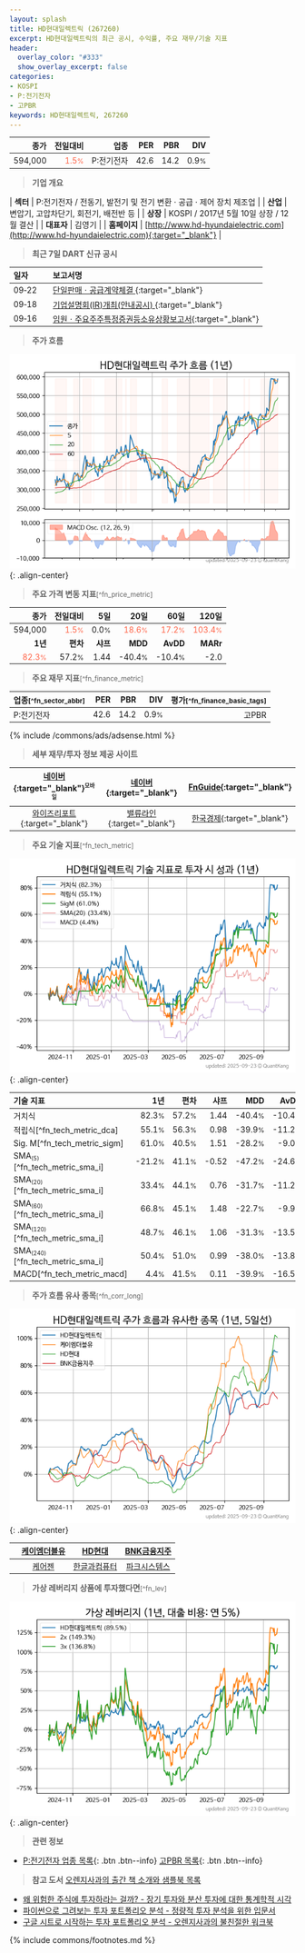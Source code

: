 ```yaml
---
layout: splash
title: HD현대일렉트릭 (267260)
excerpt: HD현대일렉트릭의 최근 공시, 수익률, 주요 재무/기술 지표
header:
  overlay_color: "#333"
  show_overlay_excerpt: false
categories:
- KOSPI
- P:전기전자
- 고PBR
keywords: HD현대일렉트릭, 267260
---
```


| **종가** | **전일대비** | **업종** | **PER** | **PBR** | **DIV** |
| -------: | -----------: | -------: | ------: | ------: | ------: |
| 594,000 | <span style="color: tomato">1.5<small>%</small></span> | P:전기전자 | 42.6 | 14.2 | 0.9<small>%</small> |

<!-- more -->


> **기업 개요**<a id="company"></a>

| <span style="white-space:nowrap;">**섹터**</span> | P:전기전자 / 전동기, 발전기 및 전기 변환 · 공급 · 제어 장치 제조업 |
| <span style="white-space:nowrap;">**산업**</span> | 변압기, 고압차단기, 회전기, 배전반 등 |
| <span style="white-space:nowrap;">**상장**</span> | KOSPI / 2017년 5월 10일 상장 / 12월 결산 |
| <span style="white-space:nowrap;">**대표자**</span> | 김영기 |
| <span style="white-space:nowrap;">**홈페이지**</span> | [http://www.hd-hyundaielectric.com](http://www.hd-hyundaielectric.com){:target="_blank"} |


> **최근 7일 DART 신규 공시**<a id="dart"></a>

| **일자** |      | **보고서명** |
| :------- | :--- | :----------- |
| 09&#x2011;22 | | [단일판매ㆍ공급계약체결              ](https://dart.fss.or.kr/dsaf001/main.do?rcpNo=20250922800089){:target="_blank"} |
| 09&#x2011;18 | | [기업설명회(IR)개최(안내공시)              ](https://dart.fss.or.kr/dsaf001/main.do?rcpNo=20250918800019){:target="_blank"} |
| 09&#x2011;16 | | [임원ㆍ주요주주특정증권등소유상황보고서](https://dart.fss.or.kr/dsaf001/main.do?rcpNo=20250916000241){:target="_blank"} |


> **주가 흐름**<a id="price"></a>

![267260](/stock/images/267260.png){: .align-center}


> **주요 가격 변동 지표**<small>[^fn_price_metric]</small>

| **종가** | **전일대비** | **5일** | **20일** | **60일** | **120일** |
| -------: | -----------: | ------: | -------: | -------: | --------: |
| 594,000 | <span style="color: tomato">1.5<small>%</small></span> | 0.0<small>%</small> | <span style="color: tomato">18.6<small>%</small></span> | <span style="color: tomato">17.2<small>%</small></span> | <span style="color: tomato">103.4<small>%</small></span> |
| **1년** | **편차** | **샤프** | **MDD** | **AvDD** | **MARr** |
| <span style="color: tomato">82.3<small>%</small></span> | 57.2<small>%</small> | 1.44 | -40.4<small>%</small> | -10.4<small>%</small> | -2.0 |


> **주요 재무 지표**<small>[^fn_finance_metric]</small>

| **업종**<small>[^fn_sector_abbr]</small> | **PER** | **PBR** | **DIV** | **평가**<small>[^fn_finance_basic_tags]</small> |
| :--------------------------------------- | ------: | ------: | ------: | ----------------------------------------------: |
| P:전기전자 | 42.6 | 14.2 | 0.9<small>%</small> | 고PBR |



{% include /commons/ads/adsense.html %}

> **세부 재무/투자 정보 제공 사이트**

| [네이버](https://m.stock.naver.com/domestic/stock/267260/finance/summary){:target="_blank"}<sup><small>모바일</small></sup> | [네이버](https://finance.naver.com/item/coinfo.naver?code=267260){:target="_blank"} | [FnGuide](https://comp.fnguide.com/SVO2/ASP/SVD_Invest.asp?gicode=A267260&MenuYn=Y){:target="_blank"} |
| :---: | :---: | :---: |
| [와이즈리포트](https://comp.wisereport.co.kr/company/c1040001.aspx?cmp_cd=267260){:target="_blank"} | [밸류라인](https://www.valueline.co.kr/finance/summary/267260){:target="_blank"} | [한국경제](https://markets.hankyung.com/stock/267260/financial-summary){:target="_blank"} |


> **주요 기술 지표**<small>[^fn_tech_metric]</small>


![267260](/stock/images/267260_tech.png){: .align-center}

| **기술 지표** | **1년** | **편차** | **샤프** | **MDD** | **AvDD** |
| :------------ | ------: | -----------: | -------: | ------: | -------: |
| 거치식 | 82.3<small>%</small> | 57.2<small>%</small> | 1.44 | -40.4<small>%</small> | -10.4<small>%</small> |
| 적립식[^fn_tech_metric_dca] | 55.1<small>%</small> | 56.3<small>%</small> | 0.98 | -39.9<small>%</small> | -11.2<small>%</small> |
| Sig. M[^fn_tech_metric_sigm] | 61.0<small>%</small> | 40.5<small>%</small> | 1.51 | -28.2<small>%</small> | -9.0<small>%</small> |
| SMA<small><sub>(5)</sub></small>[^fn_tech_metric_sma_i] | -21.2<small>%</small> | 41.1<small>%</small> | -0.52 | -47.2<small>%</small> | -24.6<small>%</small> |
| SMA<small><sub>(20)</sub></small>[^fn_tech_metric_sma_i] | 33.4<small>%</small> | 44.1<small>%</small> | 0.76 | -31.7<small>%</small> | -11.2<small>%</small> |
| SMA<small><sub>(60)</sub></small>[^fn_tech_metric_sma_i] | 66.8<small>%</small> | 45.1<small>%</small> | 1.48 | -22.7<small>%</small> | -9.9<small>%</small> |
| SMA<small><sub>(120)</sub></small>[^fn_tech_metric_sma_i] | 48.7<small>%</small> | 46.1<small>%</small> | 1.06 | -31.3<small>%</small> | -13.5<small>%</small> |
| SMA<small><sub>(240)</sub></small>[^fn_tech_metric_sma_i] | 50.4<small>%</small> | 51.0<small>%</small> | 0.99 | -38.0<small>%</small> | -13.8<small>%</small> |
| MACD[^fn_tech_metric_macd] | 4.4<small>%</small> | 41.5<small>%</small> | 0.11 | -39.9<small>%</small> | -16.5<small>%</small> |


> **주가 흐름 유사 종목**<a id="corr"></a><small>[^fn_corr_long]</small>

![267260](/stock/images/267260_corr.png){: .align-center}

|       | [케이엠더블유](/032500/) | [HD현대](/267250/) | [BNK금융지주](/138930/) |
| :---: | :------------------------------------: | :------------------------------------: | :------------------------------------: |
|       | [케어젠](/214370/) | [한글과컴퓨터](/030520/) | [파크시스템스](/140860/) |


> **가상 레버리지 상품에 투자했다면**<a id="2x"></a><small>[^fn_lev]</small>

![267260](/stock/images/267260_2x.png){: .align-center}


> **관련 정보**

- [P:전기전자 업종 목록](/stats/sector/kospi_업종_전기전자_종목/){: .btn .btn--info} [고PBR 목록](/fn/fn_high_pbr/){: .btn .btn--info}

> **참고 도서** [오렌지사과의 출간 책 소개와 샘플북 목록](https://kongdori.tistory.com/691)

- [왜 위험한 주식에 투자하라는 걸까? - 장기 투자와 분산 투자에 대한 통계학적 시각](https://kongdori.tistory.com/421)
- [파이썬으로 그려보는 투자 포트폴리오 분석  - 정량적 투자 분석을 위한 입문서](https://kongdori.tistory.com/643)
- [구글 시트로 시작하는 투자 포트폴리오 분석 - 오렌지사과의 불친절한 워크북](https://kongdori.tistory.com/449)


{% include commons/footnotes.md %}
